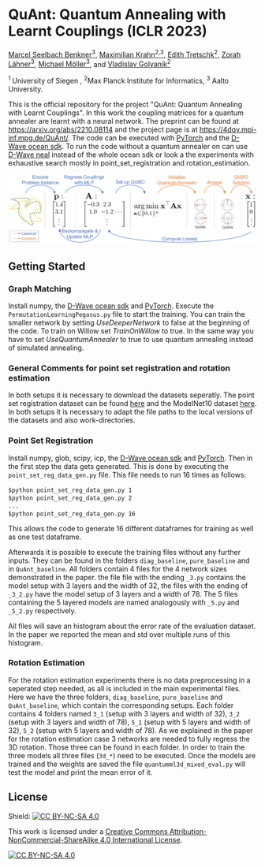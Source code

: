 # QuAnt: Quantum Annealing with Learnt Couplings (ICLR 2023)
[Marcel Seelbach Benkner<sup>3</sup>](https://www.vsa.informatik.uni-siegen.de/en/seelbach-marcel), [Maximilian Krahn<sup>2,3</sup>](https://scholar.google.com/citations?user=Dg5q7-QAAAAJ&hl=de), [Edith Tretschk<sup>2</sup>](https://people.mpi-inf.mpg.de/~tretschk/), [Zorah Lähner<sup>3</sup>](https://zorah.github.io/), [Michael Möller<sup>3</sup>](https://sites.google.com/site/michaelmoellermath/), and [Vladislav Golyanik<sup>2</sup>](https://people.mpi-inf.mpg.de/~golyanik/)

 <sup> 1 </sup> University of Siegen , <sup>2</sup>Max Planck Institute for Informatics, <sup>3</sup> Aalto University.

This is the official repository for the project "QuAnt: Quantum Annealing with Learnt Couplings".
In this work the coupling matrices for a quantum annealer are learnt with a neural network.
The preprint can be found at https://arxiv.org/abs/2210.08114 and the project page is at https://4dqv.mpi-inf.mpg.de/QuAnt/.
The code can be executed with [PyTorch](https://pytorch.org/) and the [D-Wave ocean sdk](https://docs.ocean.dwavesys.com/en/stable/). 
To run the code without a quantum annealer on can use [D-Wave neal](https://docs.ocean.dwavesys.com/projects/neal/en/latest/) instead of the whole 
ocean sdk or look a the experiments with exhaustive search mostly in point_set_registration and rotation_estimation.

![](pipeline.png)

## Getting Started
### Graph Matching
Install numpy, the [D-Wave ocean sdk](https://docs.ocean.dwavesys.com/en/stable/) and [PyTorch](https://pytorch.org/).
Execute the `PermutationLearningPegasus.py` file to start the training. You can train the smaller network 
by setting _UseDeeperNetwork_ to false at the beginning of the code. To train on Willow set _TrainOnWillow_ to true.
In the same way you have to set _UseQuantumAnnealer_ to true to use quantum annealing instead of simulated annealing.

### General Comments for point set registration and rotation estimation
In both setups it is necessary to download the datasets seperatly. The point set registration dataset can be found [here](https://2dshapesstructure.github.io) and the ModelNet10 dataset [here](https://modelnet.cs.princeton.edu). In both setups it is necessary to adapt the file paths to the local versions of the datasets and also work-directories.

### Point Set Registration
Install numpy, glob, scipy, icp, the [D-Wave ocean sdk](https://docs.ocean.dwavesys.com/en/stable/) and [PyTorch](https://pytorch.org/).
Then in the first step the data gets generated. This is done by executing the `point_set_reg_data_gen.py` file. This file needs to run 16 times as follows:
```
$python point_set_reg_data_gen.py 1
$python point_set_reg_data_gen.py 2
...
$python point_set_reg_data_gen.py 16
```

This allows the code to generate 16 different dataframes for training as well as one test dataframe.

Afterwards it is possible to execute the training files without any further inputs. They can be found in the folders `diag_baseline`, `pure_baseline` and in `QuAnt_baseline`. All folders contain 4 files for the 4 network sizes demonstrated in the paper. the file file with the ending `_3.py` contains the model setup with 3 layers and the width of 32, the files with the ending of  `_3_2.py` have the model setup of 3 layers and a width of 78. The 5 files containing the 5 layered models are named analogously with `_5.py` and `_5_2.py` respectively.

All files will save an histogram about the error rate of the evaluation dataset. In the paper we reported the mean and std over multiple runs of this histogram.

### Rotation Estimation

For the rotation estimation experiments there is no data preprocessing in a seperated step needed, as all is included in the main experimental files.
Here we have the three folders, `diag_baseline`, `pure_baseline` and `QuAnt_baseline`, which contain the corresponding setups. Each folder contains 4 folders named `3_1` (setup with 3 layers and width of 32), `3_2` (setup with 3 layers and width of 78), `5_1` (setup with 5 layers and width of 32), `5_2` (setup with 5 layers and width of 78).
As we explained in the paper for the rotation estimation case 3 networks are needed to fully regress the 3D rotation. 
Those three can be found in each folder. In order to train the three models all three files (`3d_*`) need to be executed. Once the models are trained and the weights are saved the file `quantumml3d_mixed_eval.py` will test the model and print the mean error of it. 


## License
Shield: [![CC BY-NC-SA 4.0][cc-by-nc-sa-shield]][cc-by-nc-sa]

This work is licensed under a
[Creative Commons Attribution-NonCommercial-ShareAlike 4.0 International License][cc-by-nc-sa].

[![CC BY-NC-SA 4.0][cc-by-nc-sa-image]][cc-by-nc-sa]

[cc-by-nc-sa]: http://creativecommons.org/licenses/by-nc-sa/4.0/
[cc-by-nc-sa-image]: https://licensebuttons.net/l/by-nc-sa/4.0/88x31.png
[cc-by-nc-sa-shield]: https://img.shields.io/badge/License-CC%20BY--NC--SA%204.0-lightgrey.svg
